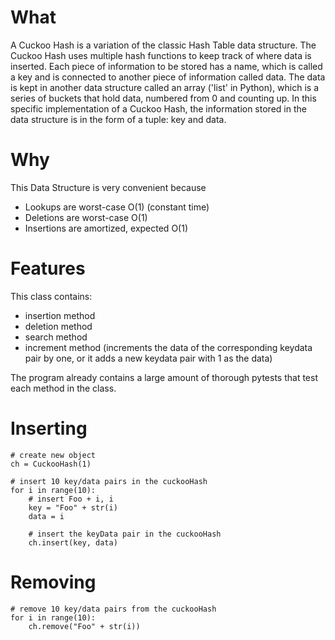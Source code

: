 # What
A Cuckoo Hash is a variation of the classic Hash Table data structure. The Cuckoo Hash uses multiple hash functions to keep track of where data is inserted. Each piece of information to be stored has a name, which is called a key and is connected to another piece of information called data. The data is kept in another data structure called an array ('list' in Python), which is a series of buckets that hold data, numbered from 0 and counting up. In this specific implementation of a Cuckoo Hash, the information stored in the data structure is in the form of a tuple: key and data. 

# Why
This Data Structure is very convenient because 
- Lookups are worst-case O(1) (constant time)
- Deletions are worst-case O(1)
- Insertions are amortized, expected O(1)
  
# Features 
This class contains:
- insertion method 
- deletion method
- search method
- increment method (increments the data of the corresponding keydata pair by one, or it adds a new keydata pair with 1 as the data)

The program already contains a large amount of thorough pytests that test each method in the class. 

# Inserting 

    # create new object 
    ch = CuckooHash(1)

    # insert 10 key/data pairs in the cuckooHash
    for i in range(10): 
        # insert Foo + i, i
        key = "Foo" + str(i)
        data = i
        
        # insert the keyData pair in the cuckooHash 
        ch.insert(key, data)
        
# Removing

    # remove 10 key/data pairs from the cuckooHash
    for i in range(10): 
        ch.remove("Foo" + str(i))
    
